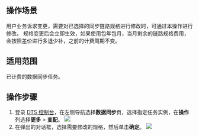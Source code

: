 
## 操作场景
用户业务诉求变更，需要对已选择的同步链路规格进行修改时，可通过本操作进行修改。
规格变更后会立即生效，如果使用包年包月，当月剩余的链路规格费用，会按照差价进行多退少补，之前的计费周期不变。

## 适用范围

已计费的数据同步任务。

## 操作步骤

1. 登录 [DTS 控制台](https://console.cloud.tencent.com/dts/migration)，在左侧导航选择**数据同步**页，选择指定任务实例，在**操作**列选择**更多** > **变配**。
![](https://qcloudimg.tencent-cloud.cn/raw/94689925aa12dfa3275479132b2fe832.png)
2. 在弹出的对话框，选择需要修改的规格，然后单击**确定**。
![](https://qcloudimg.tencent-cloud.cn/raw/5157b30b34462f745abaeef1ba0a9ac5.png)

